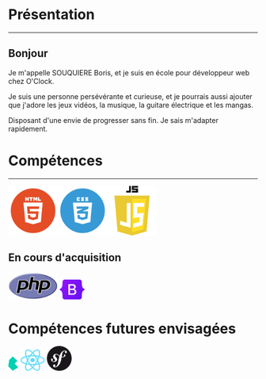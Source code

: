 

# Présentation

---

## Bonjour
 
 Je m'appelle SOUQUIERE Boris, et je suis en école pour développeur web chez O'Clock.
 
 Je suis une personne persévérante et curieuse, et je pourrais aussi ajouter que j'adore les jeux vidéos, la musique, la guitare électrique et les mangas.
 
 Disposant d'une envie de progresser sans fin. Je sais m'adapter rapidement.


# Compétences

---


<img src="html.png" width="100" height="auto"><img src="css.png" width="100" height="auto"><img src="js-logo.png" width="100" height="auto">


## En cours d'acquisition

<img src="PHP-logo.svg.png" width="100" height="auto"> <img src="Bootstrap_logo.svg.png" width="50" height="auto" padding-left="200px">


# Compétences futures envisagées

<img src="bulma.png" width ="20" height ="auto"> <img src="React-icon.svg.png" width ="50" height ="auto"> <img src="symfony.svg.png" width ="50" height ="auto"> 

